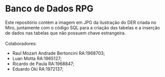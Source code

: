 # Banco de Dados RPG

Este repositório contém a imagem em JPG da ilustração do DER criada no Miro, juntamente com o código SQL para a criação das tabelas e a inserção de dados nas tabelas que não possuem chave estrangeira.
<br>
<br>
Colaboradores:
* Raul Mozart Andrade Bertoncini RA:1968703;
* Luan Motta RA:1965127;
* Ricardo de Paula RA:1968847;
* Eduardo Oki RA:1972137; 
